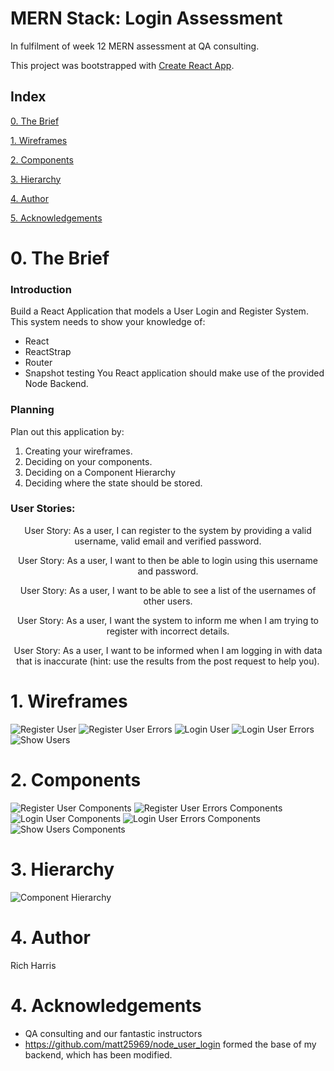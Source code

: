 # MERN Stack: Login Assessment

In fulfilment of week 12 MERN assessment at QA consulting.

This project was bootstrapped with [Create React App](https://github.com/facebook/create-react-app).

## Index
[0. The Brief](#brief)
   
[1. Wireframes](#wireframes)
   
[2. Components](#components)

[3. Hierarchy](#hierarchy)

[4. Author](#auth)

[5. Acknowledgements](#ack)

<a name="brief"></a>
# 0. The Brief

### Introduction

Build a React Application that models a User Login and Register System.  This system needs to show your knowledge of:
*	React
*	ReactStrap
*	Router
*	Snapshot testing
You React application should make use of the provided Node Backend.

### Planning 

Plan out this application by:
1.	Creating your wireframes.
2.	Deciding on your components.
3.	Deciding on a Component Hierarchy
4.	Deciding where the state should be stored.

### User Stories:
<p align="center">
User Story: As a user, I can register to the system by providing a valid username, valid email and verified password.
</p>
<p align="center">
User Story: As a user, I want to then be able to login using this username and password.
</p>
<p align="center">
User Story: As a user, I want to be able to see a list of the usernames of other users.
</p>
<p align="center">
User Story: As a user, I want the system to inform me when I am trying to register with incorrect details.
</p>
<p align="center">
User Story: As a user, I want to be informed when I am logging in with data that is inaccurate (hint: use the results from the post request to help you).
</p>

<a name="wireframes"></a>
# 1. Wireframes

![Register User](Documentation/Wireframes/RegisterUser.png)
![Register User Errors](Documentation/Wireframes/RegisterErrors.png)
![Login User](Documentation/Wireframes/LoginUser.png)
![Login User Errors](Documentation/Wireframes/LoginErrors.png)
![Show Users](Documentation/Wireframes/ShowUsers.png)

<a name="components"></a>
# 2. Components

![Register User Components](Documentation/Wireframes/RegisterUserComponents.png)
![Register User Errors Components](Documentation/Wireframes/RegisterErrorsComponents.png)
![Login User Components](Documentation/Wireframes/LoginUserComponents.png)
![Login User Errors Components](Documentation/Wireframes/LoginErrorsComponents.png)
![Show Users Components](Documentation/Wireframes/ShowUsersComponents.png)

<a name="hierarchy"></a>
# 3. Hierarchy

![Component Hierarchy](Documentation/Hierarchy/Hierarchy.png)

<a name="author"></a>
# 4. Author

Rich Harris

<a name="ack"></a>
# 4. Acknowledgements

* QA consulting and our fantastic instructors
* https://github.com/matt25969/node_user_login formed the base of my backend, which has been modified.
